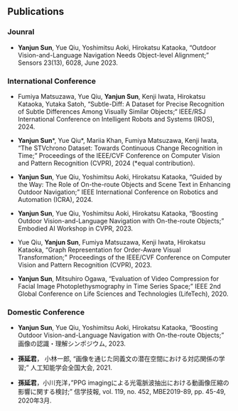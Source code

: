 ## Publications

### Jounral

- **Yanjun Sun**, Yue Qiu, Yoshimitsu Aoki, Hirokatsu Kataoka, “Outdoor Vision-and-Language Navigation Needs Object-level Alignment;” Sensors 23(13), 6028, June 2023.

### International Conference
- Fumiya Matsuzawa, Yue Qiu, **Yanjun Sun**, Kenji Iwata, Hirokatsu Kataoka, Yutaka Satoh, “Subtle-Diff: A Dataset for Precise Recognition of Subtle Differences Among Visually Similar Objects;“ IEEE/RSJ International Conference on Intelligent Robots and Systems (IROS), 2024.

- **Yanjun Sun**\*, Yue Qiu\*, Mariia Khan, Fumiya Matsuzawa, Kenji Iwata, “The STVchrono Dataset: Towards Continuous Change Recognition in Time;” Proceedings of the IEEE/CVF Conference on Computer Vision and Pattern Recognition (CVPR), 2024 (*equal contribution).

- **Yanjun Sun**, Yue Qiu, Yoshimitsu Aoki, Hirokatsu Kataoka, “Guided by the Way: The Role of On-the-route Objects and Scene Text in Enhancing Outdoor Navigation;” IEEE International Conference on Robotics and Automation (ICRA), 2024.

- **Yanjun Sun**, Yue Qiu, Yoshimitsu Aoki, Hirokatsu Kataoka, “Boosting Outdoor Vision-and-Language Navigation with On-the-route Objects;” Embodied AI Workshop in CVPR, 2023.

- Yue Qiu, **Yanjun Sun**, Fumiya Matsuzawa, Kenji Iwata, Hirokatsu Kataoka, “Graph Representation for Order-Aware Visual Transformation;" Proceedings of the IEEE/CVF Conference on Computer Vision and Pattern Recognition (CVPR), 2023.

- **Yanjun Sun**, Mitsuhiro Ogawa, “Evaluation of Video Compression for Facial Image Photoplethysmography in Time Series Space;” IEEE 2nd Global Conference on Life Sciences and Technologies (LifeTech), 2020.

### Domestic Conference
- **Yanjun Sun**, Yue Qiu, Yoshimitsu Aoki, Hirokatsu Kataoka, “Boosting Outdoor Vision-and-Language Navigation with On-the-route Objects;” 画像の認識・理解シンポジウム, 2023.

- **孫延君**， 小林一郎, “画像を通じた同義文の潜在空間における対応関係の学習;” 人工知能学会全国大会, 2021.

- **孫延君**，小川充洋，”PPG imagingによる光電脈波抽出における動画像圧縮の影響に関する検討;” 信学技報, vol. 119, no. 452, MBE2019-89, pp. 45-49, 2020年3月.


